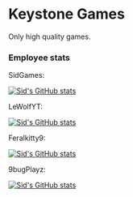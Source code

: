 # Keystone Games

Only high quality games.

### Employee stats

SidGames:

[![Sid's GitHub stats](https://github-readme-stats.vercel.app/api?username=BasicCorruption&theme=radical)](https://github.com/BasicCorruption)

LeWolfYT:

[![Sid's GitHub stats](https://github-readme-stats.vercel.app/api?username=LeWolfYT&theme=merko)](https://github.com/LeWolfYT)

Feralkitty9:

[![Sid's GitHub stats](https://github-readme-stats.vercel.app/api?username=Feralkitty9&theme=radical)](https://github.com/Feralkitty9)

9bugPlayz:

[![Sid's GitHub stats](https://github-readme-stats.vercel.app/api?username=9bugPlayz&theme=radical)](https://github.com/9bugPlayz)

